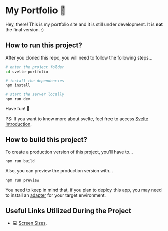 # My Portfolio 🚧
Hey, there! This is my portfolio site and it is still under development. It is **not** the final version. :)

## How to run this project?
After you cloned this repo, you will need to follow the following steps...

```bash
# enter the project folder
cd svelte-portfolio

# install the dependencies
npm install

# start the server locally
npm run dev
```

Have fun! 🤗

PS: If you want to know more about svelte, feel free to access [Svelte Introduction](https://kit.svelte.dev/docs/introduction).

## How to build this project?
To create a production version of this project, you'll have to...

```bash
npm run build
```

Also, you can preview the production version with...

```bash
npm run preview
```

You need to keep in mind that, if you plan to deploy this app, you may need to install an [adapter](https://kit.svelte.dev/docs/adapters) for your target environment.

## Useful Links Utilized During the Project
- 💻 [Screen Sizes](https://screensiz.es/monitor).
